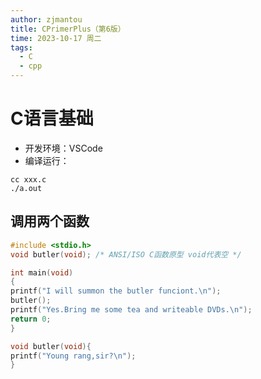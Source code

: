 ```yaml
---
author: zjmantou
title: CPrimerPlus（第6版）
time: 2023-10-17 周二
tags:
  - C
  - cpp
---
```


# C语言基础
- 开发环境：VSCode
- 编译运行：
```clang
cc xxx.c
./a.out
```
## 调用两个函数
```C
#include <stdio.h>
void butler(void); /* ANSI/ISO C函数原型 void代表空 */

int main(void)
{
printf("I will summon the butler funciont.\n");
butler();
printf("Yes.Bring me some tea and writeable DVDs.\n");
return 0;
}

void butler(void){
printf("Young rang,sir?\n");
}
```
